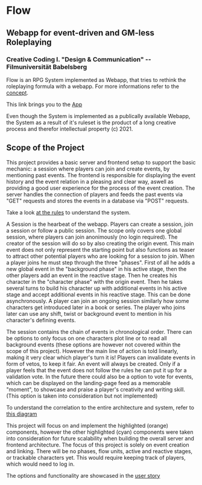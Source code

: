 # Flow
## Webapp for event-driven and GM-less Roleplaying
### Creative Coding I. "Design & Communication" -- Filmuniversität Babelsberg 

Flow is an RPG System implemented as Webapp, that tries to rethink the roleplaying formula with a webapp.
For more informations refer to the [concept](https://github.com/seb-ctech/cc1-flow/wiki/concept).

This link brings you to the [App](https://flow-rpg.herokuapp.com/)

Even though the System is implemented as a publically available Webapp, the System as a result of it's ruleset is the product of a long creative process and therefor intellectual property (c) 2021.


## Scope of the Project

This project provides a basic server and frontend setup to support the basic mechanic: a session where players can join and create events, by mentioning past events. The frontend is responsible for displaying the event history and the event relation in a pleasing and clear way, aswell as providing a good user experience for the process of the event creation. The server handles the connection of players and feeds the past events via "GET" requests and stores the events in a database via "POST" requests.

Take a look [at the rules](https://github.com/seb-ctech/cc1-flow/wiki/rules) to understand the system.

A Session is the hearbeat of the webapp. Players can create a session, join a session or follow a public session. The scope only covers one global session, where players can join anonimously (no login required). The creator of the session will do so by also creating the origin event. This main event does not only represent the starting point but also functions as teaser to attract other potential players who are looking for a session to join. When a player joins he must step through the three "phases". First of all he adds a new global event in the "background phase" in his active stage, then the other players add an event in the reactive stage. Then he creates his character in the "character phase" with the origin event. Then he takes several turns to build his character up with additional events in his active stage and accept additional events in his reactive stage. This can be done asynchronously. A player can join an ongoing session similarly how some characters get introduced later in a book or series. The player who joins later can use any shift, twist or background event to mention in his character's defining events. 

The session contains the chain of events in chronological order. There can be options to only focus on one characters plot line or to read all background events (these options are however not covered within the scope of this project). However the main line of action is told linearly, making it very clear which player's turn it is! Players can invalidate events in form of vetos, to keep it fair. An event will always be created. Only if a player feels that the event does not follow the rules he can put it up for a validation vote. In the future there could also be a option to vote for events, which can be displayed on the landing-page feed as a memorable "moment", to showcase and praise a player's creativity and writing skill. (This option is taken into consideration but not implemented) 

To understand the correlation to the entire architecture and system, refer to [this diagram](https://miro.com/app/board/o9J_lWt0oK4=/)

This project will focus on and implement the highlighted (orange) components, however the other highlighted (cyan) components were taken into consideration for future scalability when building the overall server and frontend architecture. The focus of this project is solely on event creation and linking. There will be no phases, flow units, active and reactive stages, or trackable characters yet. This would require keeping track of players, which would need to log in. 

The options and functionality are showcased in the [user story](https://miro.com/app/board/o9J_lWt0oK4=/)